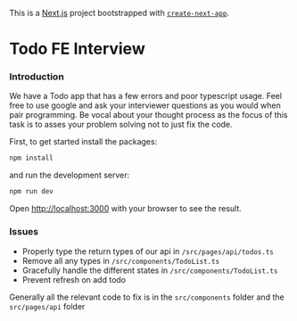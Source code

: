This is a [Next.js](https://nextjs.org/) project bootstrapped with [`create-next-app`](https://github.com/vercel/next.js/tree/canary/packages/create-next-app).

# Todo FE Interview

### Introduction

We have a Todo app that has a few errors and poor typescript usage. Feel free to use google and ask your interviewer questions as you would when pair programming. Be vocal about your thought process as the focus of this task is to asses your problem solving not to just fix the code.

First, to get started install the packages:

```bash
npm install
```

and run the development server:

```bash
npm run dev
```

Open [http://localhost:3000](http://localhost:3000) with your browser to see the result.

### Issues

- Properly type the return types of our api in `/src/pages/api/todos.ts`
- Remove all any types in `/src/components/TodoList.ts`
- Gracefully handle the different states in `/src/components/TodoList.ts`
- Prevent refresh on add todo

Generally all the relevant code to fix is in the `src/components` folder and the `src/pages/api` folder
